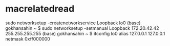 # macrelatedread
 sudo networksetup -createnetworkservice Loopback lo0
(base) gokhansahin ~ $ sudo networksetup -setmanual Loopback 172.20.42.42 255.255.255.255
(base) gokhansahin ~ $ ifconfig lo0 alias 127.0.0.1
127.0.0.1 netmask 0xff000000

